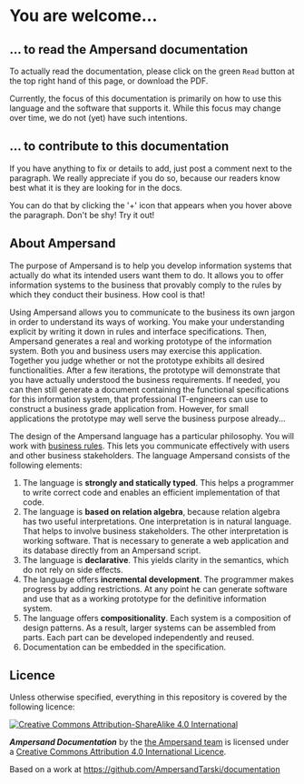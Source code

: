 # You are welcome...

## ... to read the Ampersand documentation
To actually read the documentation, please click on the green `Read` button at the top right hand of this page, or download the PDF. 

Currently, the focus of this documentation is primarily on how to use this language and the software that supports it. While this focus may change over time, we do not (yet) have such intentions. 

<!---
The purpose of the include here below is that the summary is printed at the front page.

{% include "./SUMMARY.md" %}
-->


## ... to contribute to this documentation

If you have anything to fix or details to add, just post a comment next to the paragraph. We really appreciate if you do so, because our readers know best what it is they are looking for in the docs.

You can do that by clicking the '+' icon that appears when you hover above the paragraph. Don't be shy! Try it out!


## About Ampersand
The purpose of Ampersand is to help you develop information systems that actually do what its intended users want them to do. It allows you to offer information systems to the business that provably comply to the rules by which they conduct their business. How cool is that!

Using Ampersand allows you to communicate to the business its own jargon in order to understand its ways of working. You make your understanding explicit by writing it down in rules and interface specifications. Then, Ampersand generates a real and working prototype of the information system. Both you and business users may exercise this application. Together you judge whether or not the prototype exhibits all desired functionalities. After a few iterations, the prototype will demonstrate that you have actually understood the business requirements. If needed, you can then still generate a document containing the functional specifications for this information system, that professional IT-engineers can use to construct a business grade application from. However, for small applications the prototype may well serve the business purpose already...

The design of the Ampersand language has a particular philosophy. You will work with [business rules](http://www.businessrulesgroup.org/brmanifesto/BRManifesto.pdf). This lets you communicate effectively with users and other business stakeholders. The language Ampersand consists of the following elements:
1. The language is **strongly and statically typed**. This helps a programmer to write correct code and enables an efficient implementation of that code.
2. The language is **based on relation algebra**, because relation algebra has two useful interpretations. One interpretation is in natural language. That helps to involve business stakeholders. The other interpretation is working software. That is necessary to generate a web application and its database directly from an Ampersand script.
3. The language is **declarative**. This yields clarity in the semantics, which do not rely on side effects.
4. The language offers **incremental development**. The programmer makes progress by adding restrictions. At any point he can generate software and use that as a working prototype for the definitive information system.
5. The language offers **compositionality**. Each system is a composition of design patterns. As a result, larger systems can be assembled from parts. Each part can be developed independently and reused.
6. Documentation can be embedded in the specification.



## Licence

Unless otherwise specified, everything in this repository is covered by the following licence:

[![Creative Commons Attribution-ShareAlike 4.0 International](https://licensebuttons.net/l/by-sa/4.0/88x31.png)](http://creativecommons.org/licenses/by-sa/4.0/)

***Ampersand Documentation*** by the [the Ampersand team](https://www.gitbook.com/@ampersandtarski) is licensed under a [Creative Commons Attribution 4.0 International Licence](http://creativecommons.org/licenses/by-sa/4.0/).

Based on a work at https://github.com/AmpersandTarski/documentation
